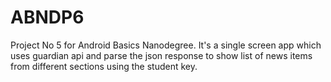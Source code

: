 # ABNDP6
Project No 5 for Android Basics Nanodegree. It's a single screen app which uses guardian api and parse the json response to show list of news items from different sections using the student key.
